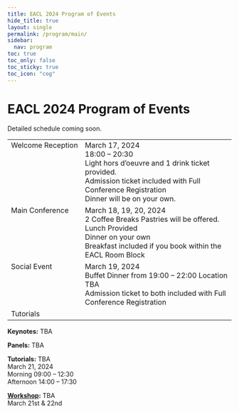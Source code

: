 ```yaml
---
title: EACL 2024 Program of Events 
hide_title: true
layout: single
permalink: /program/main/
sidebar:
  nav: program
toc: true
toc_only: false
toc_sticky: true
toc_icon: "cog" 
---
```


<h1>EACL 2024 Program of Events</h1>

Detailed schedule coming soon.

<table>
  <tr>
   <td nowrap="nowrap" style="vertical-align: top;">
        Welcome Reception
   </td> 
   <td>
        March 17, 2024 <br>
		18:00 – 20:30 <br>
		Light hors d’oeuvre and 1 drink ticket provided. <br>
        Admission ticket included with Full Conference Registration <br>
		Dinner will be on your own. <br>
   </td>
  </tr>
  <tr>
   <td nowrap="nowrap" style="vertical-align: top;">
      Main Conference
   </td> 
   <td>
     March 18, 19, 20, 2024 <br>
     2 Coffee Breaks Pastries will be offered. <br>
     Lunch Provided <br>
     Dinner on your own  <br>
     Breakfast included if you book within the EACL Room Block <br>

   </td>
  </tr>
  <tr>
   <td nowrap="nowrap" style="vertical-align: top;">
      Social Event           
   </td> 
   <td>
     March 19, 2024 <br>
     Buffet Dinner from 19:00 – 22:00 Location TBA <br>
     Admission ticket to both included with Full Conference Registration  <br>
   </td>
  </tr>
  <tr>
   <td nowrap="nowrap" style="vertical-align: top;">
     Tutorials   
   </td> 
   <!-- <td>
     March 21, 2023 <br>
     09:00 – 17:30 <br>
     2 Coffee Breaks Pastries will be offered.  <br>
     Lunch and Dinner on your own  <br>
     Breakfast included if you book within the EACL Room Block <br>
   </td>
  </tr>
  <tr>
   <td nowrap="nowrap" style="vertical-align: top;">
      Workshops
   </td> 
   <td>
      March 21 & 22, 2023  <br>
      2 Coffee Breaks Pastries will be offered. <br>
      Lunch and Dinner on your own <br>
      Breakfast included if you book within the EACL Room Block <br>
   </td>
  </tr> -->
</table>

<b>Keynotes:</b> TBA

<b>Panels:</b> TBA

<b><a hreaf="https://2024.eacl.org/program/tutorials/">Tutorials:</a></b> TBA <br>
March 21, 2024 <br>
Morning 09:00 – 12:30 <br>
Afternoon 14:00 – 17:30

<b><a href="https://2024.eacl.org/program/workshops/">Workshop</a>:</b> TBA <br>
March 21st & 22nd 


<!-- <table>

  <tr style="background-color:#f1f2fa"><td colspan="2"><b>March 17, 2024</b></td></tr>
  <tr><td nowrap="nowrap">18:30 - 20:30</td> <td>Welcome Reception</td></tr>
  <tr></tr>

  <tr style="background-color:#f1f2fa"><td colspan="2"><b>March 18, 2024</b></td></tr>
  <tr><td></td> <td> Main Conference</td></tr>
  <tr></tr>

  <tr style="background-color:#f1f2fa"><td colspan="2"><b>March 19, 2024</b></td></tr>
  <tr><td></td> <td> Main Conference</td></tr>
  <tr><td>19:00 - 21:00</td> <td> Social Event</td></tr>
  <tr></tr>

  <tr style="background-color:#f1f2fa"><td colspan="2"><b>March 20, 2024</b></td></tr>
  <tr><td></td> <td> Main Conference</td></tr>
  <tr></tr>

  <tr style="background-color:#f1f2fa"><td colspan="2"><b>March 21, 2023</b></td></tr>
  <tr><td>09:00 – 17:30 </td> <td>    Tutorials </td></tr>  
  <tr><td></td> <td>    Workshops </td></tr>  
  <tr></tr>

  <tr style="background-color:#f1f2fa"><td colspan="2"><b>March 22, 2023</b></td></tr>
  <tr><td></td> <td>    Workshops </td></tr>  
  <tr></tr>

</table> -->
<b></b> 
  
  
  


  
